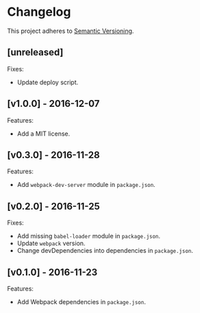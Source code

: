# Changelog

This project adheres to [Semantic Versioning](http://semver.org/).

## [unreleased]

Fixes:
- Update deploy script.

## [v1.0.0] - 2016-12-07

Features:
- Add a MIT license.

## [v0.3.0] - 2016-11-28

Features:
- Add `webpack-dev-server` module in `package.json`.

## [v0.2.0] - 2016-11-25

Fixes:
- Add missing `babel-loader` module in `package.json`.
- Update `webpack` version.
- Change devDependencies into dependencies in `package.json`.

## [v0.1.0] - 2016-11-23

Features:
- Add Webpack dependencies in `package.json`.
